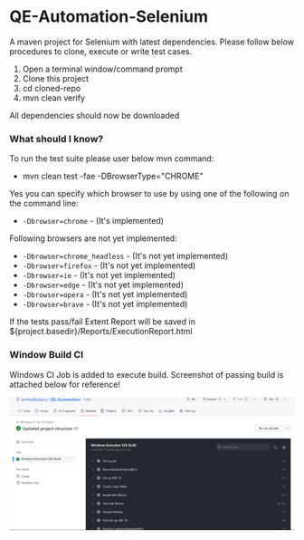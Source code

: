 # QE-Automation-Selenium
A maven project for Selenium with latest dependencies. Please follow below procedures to clone, execute or write test cases.

1. Open a terminal window/command prompt
2. Clone this project
3. cd cloned-repo
4. mvn clean verify

All dependencies should now be downloaded

### What should I know?

To run the test suite please user below mvn command:
* mvn clean test -fae -DBrowserType="CHROME"

Yes you can specify which browser to use by using one of the following on the command line:
- `-Dbrowser=chrome` -  (It's implemented)

Following browsers are not yet implemented:

- `-Dbrowser=chrome_headless` -  (It's not yet implemented)
- `-Dbrowser=firefox` -  (It's not yet implemented)
- `-Dbrowser=ie` -  (It's not yet implemented)
- `-Dbrowser=edge` -  (It's not yet implemented)
- `-Dbrowser=opera` -  (It's not yet implemented)
- `-Dbrowser=brave` -  (It's not yet implemented)


If the tests pass/fail Extent Report will be saved in ${project.basedir}/Reports/ExecutionReport.html

### Window Build CI

Windows CI Job is added to execute build. Screenshot of passing build is attached below for reference!

![Win_CI_Build.png](Win_CI_Build.png)
